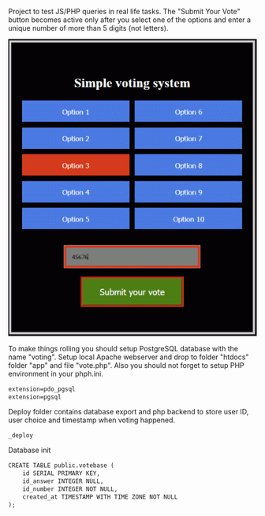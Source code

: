 Project to test JS/PHP queries in real life tasks.
The "Submit Your Vote" button becomes active only after you select one of the options
and enter a unique number of more than 5 digits (not letters).

![Voting system](assets/voting-system.png)

To make things rolling you should setup PostgreSQL database with the name "voting".
Setup local Apache webserver and drop to folder "htdocs" folder "app" and file "vote.php".
Also you should not forget to setup PHP environment in your phph.ini.

```
extension=pdo_pgsql
extension=pgsql
```

Deploy folder contains database export and php backend to store user ID, user choice and timestamp when voting happened.

```
_deploy
```

Database init

```
CREATE TABLE public.votebase (
    id SERIAL PRIMARY KEY,
    id_answer INTEGER NULL,
    id_number INTEGER NOT NULL,
    created_at TIMESTAMP WITH TIME ZONE NOT NULL
);
```
